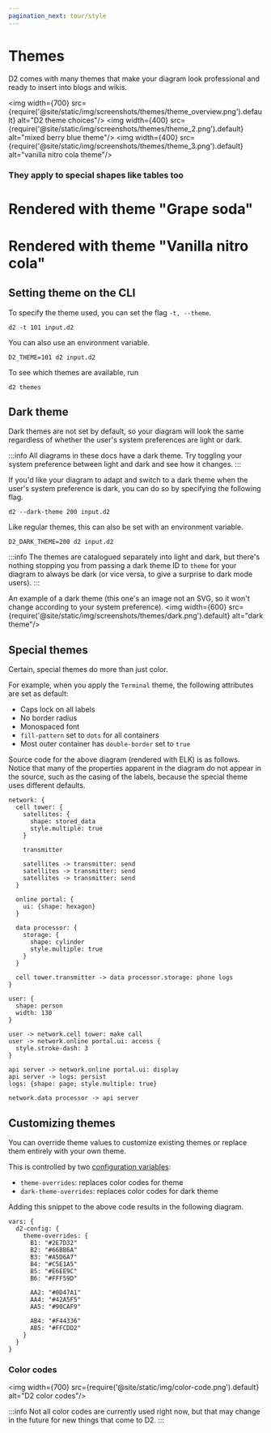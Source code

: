 ```yaml
---
pagination_next: tour/style
---
```

# Themes

D2 comes with many themes that make your diagram look professional and ready to insert
into blogs and wikis.

<img width={700} src={require('@site/static/img/screenshots/themes/theme_overview.png').default} alt="D2 theme choices"/>
<img width={400} src={require('@site/static/img/screenshots/themes/theme_2.png').default} alt="mixed berry blue theme"/>
<img width={400} src={require('@site/static/img/screenshots/themes/theme_3.png').default} alt="vanilla nitro cola theme"/>

### They apply to special shapes like tables too

# Rendered with theme "Grape soda"

<div className="embedSVG" dangerouslySetInnerHTML={{__html: require('@site/static/img/generated/theme-table.svg2')}}></div>

# Rendered with theme "Vanilla nitro cola"

<div className="embedSVG" dangerouslySetInnerHTML={{__html: require('@site/static/img/generated/theme-table-2.svg2')}}></div>

## Setting theme on the CLI

To specify the theme used, you can set the flag `-t, --theme`.

```shell
d2 -t 101 input.d2
```

You can also use an environment variable.

```shell
D2_THEME=101 d2 input.d2
```

To see which themes are available, run

```shell
d2 themes
```

## Dark theme

Dark themes are not set by default, so your diagram will look the same regardless of
whether the user's system preferences are light or dark.

:::info
All diagrams in these docs have a dark theme. Try toggling your system preference between
light and dark and see how it changes.
:::

If you'd like your diagram to adapt and switch to a dark theme when the user's system
preference is dark, you can do so by specifying the following flag.

```shell
d2 --dark-theme 200 input.d2
```

Like regular themes, this can also be set with an environment variable.

```shell
D2_DARK_THEME=200 d2 input.d2
```

:::info
The themes are catalogued separately into light and dark, but there's nothing stopping you
from passing a dark theme ID to `theme` for your diagram to always be dark (or vice versa,
to give a surprise to dark mode users).
:::

An example of a dark theme (this one's an image not an SVG, so it won't change according
to your system preference).
<img width={600} src={require('@site/static/img/screenshots/themes/dark.png').default} alt="dark theme"/>

## Special themes

Certain, special themes do more than just color.

For example, when you apply the `Terminal` theme, the following attributes are set as
default:
- Caps lock on all labels
- No border radius
- Monospaced font
- `fill-pattern` set to `dots` for all containers
- Most outer container has `double-border` set to `true`

<div style={{width: "100%", margin: "0 auto"}} className="embedSVG" dangerouslySetInnerHTML={{__html: require('@site/static/img/generated/terminal-theme.svg2')}}></div>

Source code for the above diagram (rendered with ELK) is as follows. Notice that many of
the properties apparent in the diagram do not appear in the source, such as the casing of
the labels, because the special theme uses different defaults.

```d2
network: {
  cell tower: {
    satellites: {
      shape: stored_data
      style.multiple: true
    }

    transmitter

    satellites -> transmitter: send
    satellites -> transmitter: send
    satellites -> transmitter: send
  }

  online portal: {
    ui: {shape: hexagon}
  }

  data processor: {
    storage: {
      shape: cylinder
      style.multiple: true
    }
  }

  cell tower.transmitter -> data processor.storage: phone logs
}

user: {
  shape: person
  width: 130
}

user -> network.cell tower: make call
user -> network.online portal.ui: access {
  style.stroke-dash: 3
}

api server -> network.online portal.ui: display
api server -> logs: persist
logs: {shape: page; style.multiple: true}

network.data processor -> api server
```

## Customizing themes

You can override theme values to customize existing themes or replace them entirely with
your own theme.

This is controlled by two [configuration variables](/tour/vars#configuration-variables):

- `theme-overrides`: replaces color codes for theme
- `dark-theme-overrides`: replaces color codes for dark theme

Adding this snippet to the above code results in the following diagram.

```d2
vars: {
  d2-config: {
    theme-overrides: {
      B1: "#2E7D32"
      B2: "#66BB6A"
      B3: "#A5D6A7"
      B4: "#C5E1A5"
      B5: "#E6EE9C"
      B6: "#FFF59D"

      AA2: "#0D47A1"
      AA4: "#42A5F5"
      AA5: "#90CAF9"

      AB4: "#F44336"
      AB5: "#FFCDD2"
    }
  }
}
```

<div style={{width: "100%", margin: "0 auto"}} className="embedSVG" dangerouslySetInnerHTML={{__html: require('@site/static/img/generated/theme-override.svg2')}}></div>

### Color codes

<img width={700} src={require('@site/static/img/color-code.png').default} alt="D2 color
codes"/>

:::info
Not all color codes are currently used right now, but that may change in the future for
new things that come to D2.
:::
